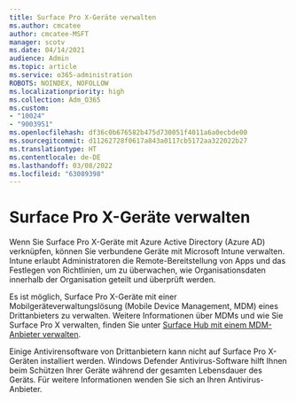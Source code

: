 ```yaml
---
title: Surface Pro X-Geräte verwalten
ms.author: cmcatee
author: cmcatee-MSFT
manager: scotv
ms.date: 04/14/2021
audience: Admin
ms.topic: article
ms.service: o365-administration
ROBOTS: NOINDEX, NOFOLLOW
ms.localizationpriority: high
ms.collection: Adm_O365
ms.custom:
- "10024"
- "9003951"
ms.openlocfilehash: df36c0b676582b475d730051f4011a6a0ecbde00
ms.sourcegitcommit: d11262728f0617a843a0117cb5172aa322022b27
ms.translationtype: HT
ms.contentlocale: de-DE
ms.lasthandoff: 03/08/2022
ms.locfileid: "63089398"
---
```

# <a name="manage-surface-pro-x-devices"></a>Surface Pro X-Geräte verwalten

Wenn Sie Surface Pro X-Geräte mit Azure Active Directory (Azure AD) verknüpfen, können Sie verbundene Geräte mit Microsoft Intune verwalten. Intune erlaubt Administratoren die Remote-Bereitstellung von Apps und das Festlegen von Richtlinien, um zu überwachen, wie Organisationsdaten innerhalb der Organisation geteilt und überprüft werden.

Es ist möglich, Surface Pro X-Geräte mit einer Mobilgeräteverwaltungslösung (Mobile Device Management, MDM) eines Drittanbieters zu verwalten. Weitere Informationen über MDMs und wie Sie Surface Pro X verwalten, finden Sie unter [Surface Hub mit einem MDM-Anbieter verwalten](https://docs.microsoft.com/surface-hub/manage-settings-with-mdm-for-surface-hub).

Einige Antivirensoftware von Drittanbietern kann nicht auf Surface Pro X-Geräten installiert werden. Windows Defender Antivirus-Software hilft Ihnen beim Schützen Ihrer Geräte während der gesamten Lebensdauer des Geräts. Für weitere Informationen wenden Sie sich an Ihren Antivirus-Anbieter.

